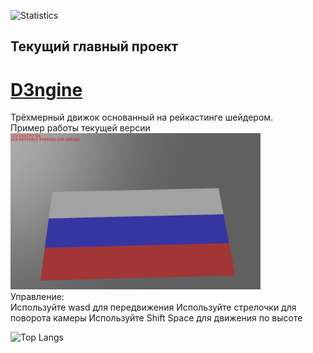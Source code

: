 ![Statistics](https://github-readme-stats.vercel.app/api?username=LedinecMing&show_icons=true&theme=tokyonight&custom_title=Статистика&count_private=true&locale=ru)
  <h2>Текущий главный проект</h2>
  <h1><a href=https://github.com/LedinecMing/D3ngine>D3ngine</a></h1>

  <span>Трёхмерный движок основанный на рейкастинге шейдером.<br>
Пример работы текущей версии<br>
<img src=https://raw.githubusercontent.com/LedinecMing/D3ngine/main/Screenshots/снимок.png height=250 width=400><br>
Управление:<br>
  Используйте wasd для передвижения Используйте стрелочки для поворота камеры Используйте Shift Space для движения по высоте</span>

![Top Langs](https://github-readme-stats.vercel.app/api/top-langs/?username=LedinecMing&theme=tokyonight&custom_title=Используемые+языки&locale=ru)

